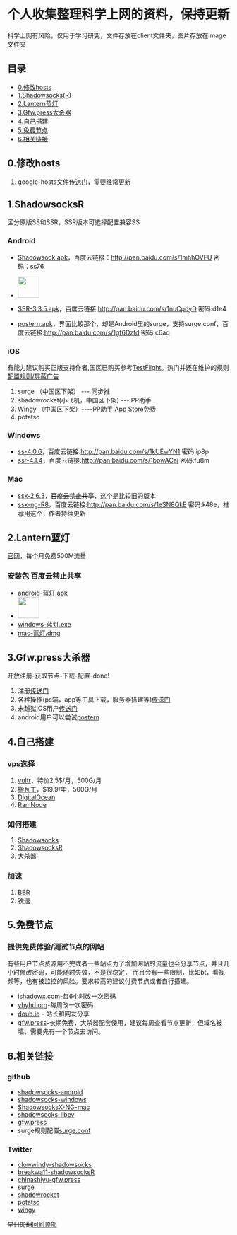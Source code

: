 
个人收集整理科学上网的资料，保持更新
===================


科学上网有风险，仅用于学习研究，文件存放在client文件夹，图片存放在image文件夹


目录
-------------
  * [0.修改hosts](#0修改hosts)
  * [1.Shadowsocks(R)](#1shadowsocksr)
  * [2.Lantern蓝灯](#2lantern蓝灯)
  * [3.Gfw.press大杀器](#3gfwpress大杀器)
  * [4.自己搭建](#4自己搭建)
  * [5.免费节点](#5免费节点)
  * [6.相关链接](#6相关链接)




0.修改hosts
-------------
1. google-hosts文件[传送门](https://github.com/txthinking/google-hosts)，需要经常更新



1.ShadowsocksR
-------------
区分原版SS和SSR，SSR版本可选择配置兼容SS

### Android
- [Shadowsock.apk](/client/android/com.github.shadowsocks.apk)，百度云链接：http://pan.baidu.com/s/1mhhOVFU 密码：ss76
- <a href="https://play.googss-nightly-4.1.3.apkle.com/store/apps/details?id=com.github.shadowsocks"><img src="https://play.google.com/intl/en_us/badges/images/generic/en-play-badge.png" height="48"></a>

- [SSR-3.3.5.apk](/client/android/ssr-3.3.5.apk)，百度云链接:http://pan.baidu.com/s/1nuCpdyD  密码:d1e4
- [postern.apk](/client/android/postern.apk)，界面比较那个，却是Android里的surge，支持surge.conf，百度云链接:http://pan.baidu.com/s/1gf6Dzfd  密码:c6aq
### iOS 
有能力建议购买正版支持作者,国区已购买参考[TestFlight](http://blog.wateroot.com/ios/ios-how-to-test-flight.html)。热门并还在维护的规则[配置规则/屏蔽广告](http://blog.wateroot.com/gfw/surge-conf-data.html)
1. surge （中国区下架）  --- 同步推 
2. shadowrocket(小飞机，中国区下架) --- PP助手
3. Wingy （中国区下架）----PP助手  [App Store免费](https://itunes.apple.com/cn/app/shadowsocks-wingy-proxy-for-http-socks5-ss/id1148026741?mt=8)
4. potatso 

### Windows
- [ss-4.0.6](/client/windows/ss-4.0.6.zip)，百度云链接:http://pan.baidu.com/s/1kUEwYN1  密码:ip8p
- [ssr-4.1.4](/client/windows/ssr-4.1.4-win.7z)，百度云链接:http://pan.baidu.com/s/1bpwACaj  密码:fu8m

### Mac
- [ssx-2.6.3](/client/mac/ssx-2.6.3.dmg)，<del>百度云禁止共享</del>，这个是比较旧的版本
- [ssx-ng-R8](/client/mac/SSX-NG-R8.dmg)，百度云链接:http://pan.baidu.com/s/1eSN8QkE  密码:k48e，推荐用这个，作者持续更新


2.Lantern蓝灯
-------------
[官网](https://getlantern.org)，每个月免费500M流量
### 安装包 <del>百度云禁止共享</del>
-  [android-蓝灯.apk](/client/android/org.getlantern.lantern.apk) 
- <a href="https://play.google.com/store/apps/details?id=org.getlantern.lantern"><img src="https://play.google.com/intl/en_us/badges/images/generic/en-play-badge.png" height="48"></a>
-  [windows-蓝灯.exe](/client/windows/lantern-installer.exe)
-  [mac-蓝灯.dmg](/client/mac/lantern-installer.dmg)

3.Gfw.press大杀器
-------------
  开放注册-获取节点-下载-配置-done!
  1. 注册[传送门](https://gfw.press)
  2. 各种操作(pc端，app等工具下载，服务器搭建等)[传送门](https://gfw.press/blog/?p=2047)
  3. 未越狱iOS用户[传送门](http://blog.wateroot.com/ios/ios-use-gfw-press.html)
  4. android用户可以尝试[postern]((/client/android/postern.apk))

4.自己搭建
-------------

### vps选择
1. [vultr](http://www.vultr.com/?ref=7135423)，特价2.5$/月，500G/月
2. [搬瓦工](https://www.bwh1.net/)，$19.9/年，500G/月
3. [DigitalOcean](https://www.digitalocean.com/)
4. [RamNode](http://www.ramnode.com/)

### 如何搭建
1. [Shadowsocks](http://blog.wateroot.com/linux/vultr-install-shadowsock.html)
2. [ShadowsocksR](http://blog.wateroot.com/gfw/vps-install-shadowsocksr.html)
3. [大杀器](https://gfw.press/blog/?p=21)

### 加速
1. [BBR](http://blog.wateroot.com/linux/linux-shadowsocks-bbr.html)
2. 锐速

5.免费节点 
-------------
 
### 提供免费体验/测试节点的网站
有些用户节点资源用不完或者一些站点为了增加网站的流量也会分享节点，并且几小时修改密码，可能随时失效，不是很稳定，
而且会有一些限制，比如bt，看视频等，也有被监控的风险。要求较高的建议付费节点或者自行搭建。

- [ishadowx.com](http://ss.ishadowx.com)-每6小时改一次密码
- [yhyhd.org](https://xsjs.yhyhd.org/free-ss)-每周改一次密码
- [doub.io](https://doub.io/sszhfx/) - 站长和网友分享
- [gfw.press](https://gfw.press)-长期免费，大杀器配套使用，建议每周查看节点更新，但域名被墙，需要先有一个节点去访问。

6.相关链接
-------------
### github
 - [shadowsocks-android](https://github.com/shadowsocks/shadowsocks-android)
 - [shadowsocks-windows](https://github.com/shadowsocks/shadowsocks-windows)
 - [ShadowsocksX-NG-mac](https://github.com/shadowsocks/ShadowsocksX-NG)
 - [shadowsocks-libev](https://github.com/shadowsocks/shadowsocks-libev)
 - [gfw.press](https://github.com/chinashiyu/gfw.press)
 - surge规则配置[surge.conf](https://github.com/lhie1/Surge)
 
### Twitter
 - [clowwindy-shadowsocks](https://twitter.com/clowwindy)
 - [breakwa11-shadowsocksR](https://twitter.com/breakwa11)
 - [chinashiyu-gfw.press](https://twitter.com/chinashiyu)
 - [surge](https://twitter.com/SurgeDebugger)
 - [shadowrocket](https://twitter.com/ShadowrocketApp)
 - [potatso](https://twitter.com/PotatsoApp)
 - [wingy](https://twitter.com/HelloWingy)
 
 
<del>早日肉翻</del>[回到顶部](#目录)
